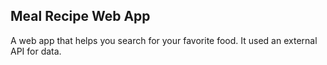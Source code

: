 ## Meal Recipe Web App
A web app that helps you search for your favorite food. It used an external API for data.
